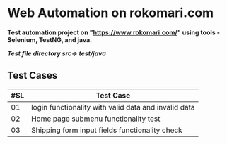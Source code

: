 # Web Automation on rokomari.com

**Test automation project on "https://www.rokomari.com/" using tools - Selenium, TestNG, and java.**

**_Test file directory src-> test/java_**

## Test Cases

| #SL | Test Case                                                |
| --- | -------------------------------------------------------- |
| 01  | login functionality with valid data and invalid data |
| 02  | Home page submenu functionality test                     |
| 03  | Shipping form input fields functionality check           |

